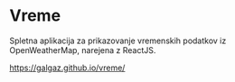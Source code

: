 # Vreme
Spletna aplikacija za prikazovanje vremenskih podatkov iz OpenWeatherMap, narejena z ReactJS.

https://galgaz.github.io/vreme/

